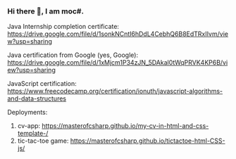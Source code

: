 ### Hi there 👋, I am moc#.

Java Internship completion certificate: https://drive.google.com/file/d/1sonkNCntI6hDdL4CebhQ6B8EdTRxIIvm/view?usp=sharing

Java certification from Google (yes, Google): https://drive.google.com/file/d/1xMjcm1P34zJN_5DAkal0tWqPRVK4KP6B/view?usp=sharing

JavaScript certification: https://www.freecodecamp.org/certification/ionuth/javascript-algorithms-and-data-structures



Deployments: 
1) cv-app: https://masterofcsharp.github.io/my-cv-in-html-and-css-template-/
2) tic-tac-toe game: https://masterofcsharp.github.io/tictactoe-html-CSS-js/

<!--
**masterofcsharp/masterofcsharp** is a ✨ _special_ ✨ repository because its `README.md` (this file) appears on your GitHub profile.

Here are some ideas to get you started:

- 🔭 I’m currently working on ...
- 🌱 I’m currently learning ...
- 👯 I’m looking to collaborate on ...
- 🤔 I’m looking for help with ...
- 💬 Ask me about ...
- 📫 How to reach me: ...
- 😄 Pronouns: ...
- ⚡ Fun fact: ...
-->
